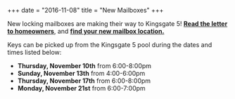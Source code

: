 +++
date = "2016-11-08"
title = "New Mailboxes"
+++ 

New locking mailboxes are making their way to Kingsgate 5! <strong><a href="pdf/KG5MailboxKeyPickUp98034.pdf">Read the letter to homeowners</a></strong>, and <strong><a href="mailbox-finder/">find your new mailbox location.</a></strong>

Keys can be picked up from the Kingsgate 5 pool during the dates and times listed below: 

- **Thursday, November 10th** from 6:00-8:00pm 
- **Sunday, November 13th** from 4:00-6:00pm 
- **Thursday, November 17th** from 6:00-8:00pm 
- **Monday, November 21st** from 6:00-7:00pm


